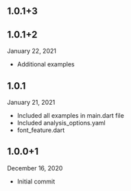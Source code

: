 ## 1.0.1+3
## 1.0.1+2
 January 22, 2021
- Additional examples

## 1.0.1
 January 21, 2021
- Included all examples in main.dart file
- Included analysis_options.yaml
- font_feature.dart

## 1.0.0+1
 December 16, 2020
- Initial commit